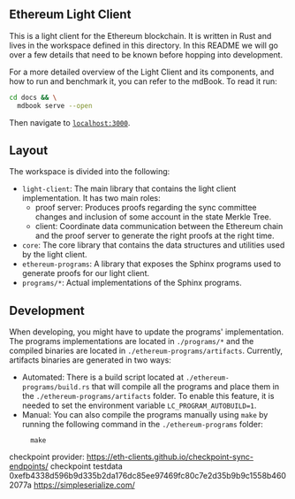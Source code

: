 ## Ethereum Light Client

This is a light client for the Ethereum blockchain. It is written in Rust and lives in the workspace defined in this
directory.
In this README we will go over a few details that need to be known before hopping into development.

For a more detailed overview of the Light Client and its components, and how to run and benchmark it, you can refer to
the
mdBook. To read it run:

```bash
cd docs && \
  mdbook serve --open
```

Then navigate to [`localhost:3000`](http://localhost:3000).

## Layout

The workspace is divided into the following:

- `light-client`: The main library that contains the light client implementation. It has two main roles:
    - proof server: Produces proofs regarding the sync committee changes and inclusion of some account in the state
      Merkle Tree.
    - client: Coordinate data communication between the Ethereum chain and the proof server to generate the right proofs
      at the right time.
- `core`: The core library that contains the data structures and utilities used by the light client.
- `ethereum-programs`: A library that exposes the Sphinx programs used to generate proofs for our light client.
- `programs/*`: Actual implementations of the Sphinx programs.

## Development

When developing, you might have to update the programs' implementation. The
programs implementations are located in `./programs/*` and the compiled binaries
are located in `./ethereum-programs/artifacts`. Currently, artifacts binaries are
generated in two ways:

- Automated: There is a build script located at `./ethereum-programs/build.rs` that
  will compile all the programs and place them in the `./ethereum-programs/artifacts`
  folder. To enable this feature, it is needed to set the environment variable `LC_PROGRAM_AUTOBUILD=1`.
- Manual: You can also compile the programs manually using `make` by running the following
  command in the `./ethereum-programs` folder:
  ```shell
    make
    ```

checkpoint provider: https://eth-clients.github.io/checkpoint-sync-endpoints/
checkpoint testdata 0xefb4338d596b9d335b2da176dc85ee97469fc80c7e2d35b9b9c1558b4602077a
https://simpleserialize.com/